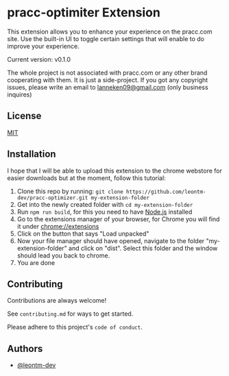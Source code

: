# pracc-optimiter Extension

This extension allows you to enhance your experience on the pracc.com site. Use the built-in UI to toggle certain settings that will enable to do improve your experience.

Current version: v0.1.0

The whole project is not associated with pracc.com or any other brand cooperating with them. It is just a side-project. If you got any copyright issues, please write an email to
[lanneken09@gmail.com](mailto:lanneken09@gmail.com) (only business inquires)

## License

[MIT](https://github.com/leontm-dev/pracc-optimizer/blob/main/LICENSE)

## Installation

I hope that I will be able to upload this extension to the chrome webstore for easier downloads but at the moment, follow this tutorial:

1. Clone this repo by running: `git clone https://github.com/leontm-dev/pracc-optimizer.git my-extension-folder`
2. Get into the newly created folder with `cd my-extension-folder`
3. Run `npm run build`, for this you need to have [Node.js](https://nodejs.org/en) installed
4. Go to the extensions manager of your browser, for Chrome you will find it under [chrome://extensions](chrome://extensions)
5. Click on the button that says "Load unpacked"
6. Now your file manager should have opened, navigate to the folder "my-extension-folder" and click on "dist". Select this folder and the window should lead you back to chrome.
7. You are done

## Contributing

Contributions are always welcome!

See `contributing.md` for ways to get started.

Please adhere to this project's `code of conduct`.

## Authors

- [@leontm-dev](https://www.github.com/leontm-dev)
